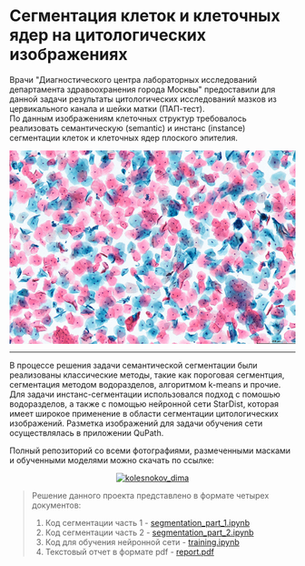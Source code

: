 # Сегментация клеток и клеточных ядер на цитологических изображениях
Врачи "Диагностического центра лабораторных исследований департамента здравоохранения города Москвы" предоставили для данной задачи результаты цитологических исследований мазков из цервикального канала и шейки матки (ПАП-тест). <br/>
По данным изображениям клеточных структур требовалось реализовать семантическую (semantic) и инстанс (instance) сегментации клеток и клеточных ядер плоского эпителия.


<p align="center"> <img align="center" src="./pap-test.png" alt="kolesnokov__dima" height="340" width="600" /> </center>  

---
В процессе решения задачи семантической сегментации были реализованы классические методы, такие как пороговая сегментция, сегментация методом водоразделов, алгоритмом k-means и прочие. Для задачи инстанс-сегментации использовался подход с помошью водоразделов, а также c помощью нейронной сети StarDist, которая имеет широкое применение в области сегментации цитологических изображений. Разметка изображений для задачи обучения сети осуществлялась в приложении QuPath.
 
Полный репозиторий со всеми фотографиями, размеченными масками и обученными моделями можно скачать по ссылке:

<p align="center"><a href="https://disk.yandex.ru/d/s6FLmlOGQyiT1A" target="blank"><img src="https://www.blackwater.digital/wp-content/uploads/2018/04/shutterstock_451966405.png" alt="kolesnokov_dima" height="80" width="120" /> </a> 
<br>

 
 > Решение данного проекта представлено в формате четырех документов:
>1. Код сегментации часть 1 - [segmentation_part_1.ipynb](https://github.com/Koldim2001/Segmentation_cells-nuclei/blob/main/segmentation_part_1.ipynb)
>2. Код сегментации часть 2 - [segmentation_part_2.ipynb](https://github.com/Koldim2001/Segmentation_cells-nuclei/blob/main/segmentation_part_2.ipynb)
>3. Код для обучения нейронной сети - [training.ipynb](https://github.com/Koldim2001/Segmentation_cells-nuclei/blob/main/training.ipynb)
>4. Текстовый отчет в формате pdf - [report.pdf](https://github.com/Koldim2001/Segmentation_cells-nuclei/blob/main/report.pdf)
